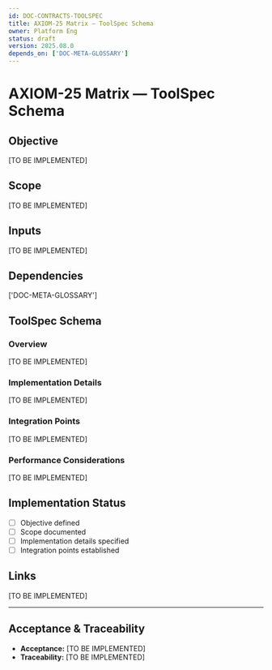 ```yaml
---
id: DOC-CONTRACTS-TOOLSPEC
title: AXIOM-25 Matrix — ToolSpec Schema
owner: Platform Eng
status: draft
version: 2025.08.0
depends_on: ['DOC-META-GLOSSARY']
---
```


# AXIOM-25 Matrix — ToolSpec Schema

## Objective
[TO BE IMPLEMENTED]

## Scope
[TO BE IMPLEMENTED]

## Inputs
[TO BE IMPLEMENTED]

## Dependencies
['DOC-META-GLOSSARY']

## ToolSpec Schema

### Overview
[TO BE IMPLEMENTED]

### Implementation Details
[TO BE IMPLEMENTED]

### Integration Points
[TO BE IMPLEMENTED]

### Performance Considerations
[TO BE IMPLEMENTED]

## Implementation Status
- [ ] Objective defined
- [ ] Scope documented
- [ ] Implementation details specified
- [ ] Integration points established

## Links
[TO BE IMPLEMENTED]

---

## Acceptance & Traceability
- **Acceptance:** [TO BE IMPLEMENTED]
- **Traceability:** [TO BE IMPLEMENTED]
